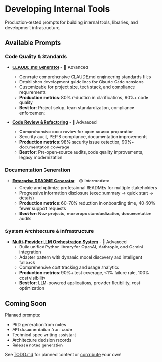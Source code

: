 # Developing Internal Tools

Production-tested prompts for building internal tools, libraries, and development infrastructure.

## Available Prompts

### Code Quality & Standards

- **[CLAUDE.md Generator](./claude-md-generator.md)** - 🔴 Advanced
  - Generate comprehensive CLAUDE.md engineering standards files
  - Establishes development guidelines for Claude Code sessions
  - Customizable for project size, tech stack, and compliance requirements
  - **Production metrics**: 80% reduction in clarifications, 90%+ code quality
  - **Best for**: Project setup, team standardization, compliance enforcement

- **[Code Review & Refactoring](./code-review-refactoring.md)** - 🔴 Advanced
  - Comprehensive code review for open source preparation
  - Security audit, PEP 8 compliance, documentation improvements
  - **Production metrics**: 98% security issue detection, 90%+ documentation coverage
  - **Best for**: Pre-open-source audits, code quality improvements, legacy modernization

### Documentation Generation

- **[Enterprise README Generator](./enterprise-readme-generator.md)** - 🟡 Intermediate
  - Create and optimize professional READMEs for multiple stakeholders
  - Progressive information disclosure (exec summary → quick start → details)
  - **Production metrics**: 60-70% reduction in onboarding time, 40-50% fewer support requests
  - **Best for**: New projects, monorepo standardization, documentation audits

### System Architecture & Infrastructure

- **[Multi-Provider LLM Orchestration System](./llm-orchestration-system.md)** - 🔴 Advanced
  - Build unified Python library for OpenAI, Anthropic, and Gemini integration
  - Adapter pattern with dynamic model discovery and intelligent fallback
  - Comprehensive cost tracking and usage analytics
  - **Production metrics**: 90%+ test coverage, <1% failure rate, 100% cost visibility
  - **Best for**: LLM-powered applications, provider flexibility, cost optimization

## Coming Soon

Planned prompts:
- PRD generation from notes
- API documentation from code
- Technical spec writing assistant
- Architecture decision records
- Release notes generation

See [TODO.md](../../TODO.md) for planned content or [contribute](../../CONTRIBUTING.md) your own!
